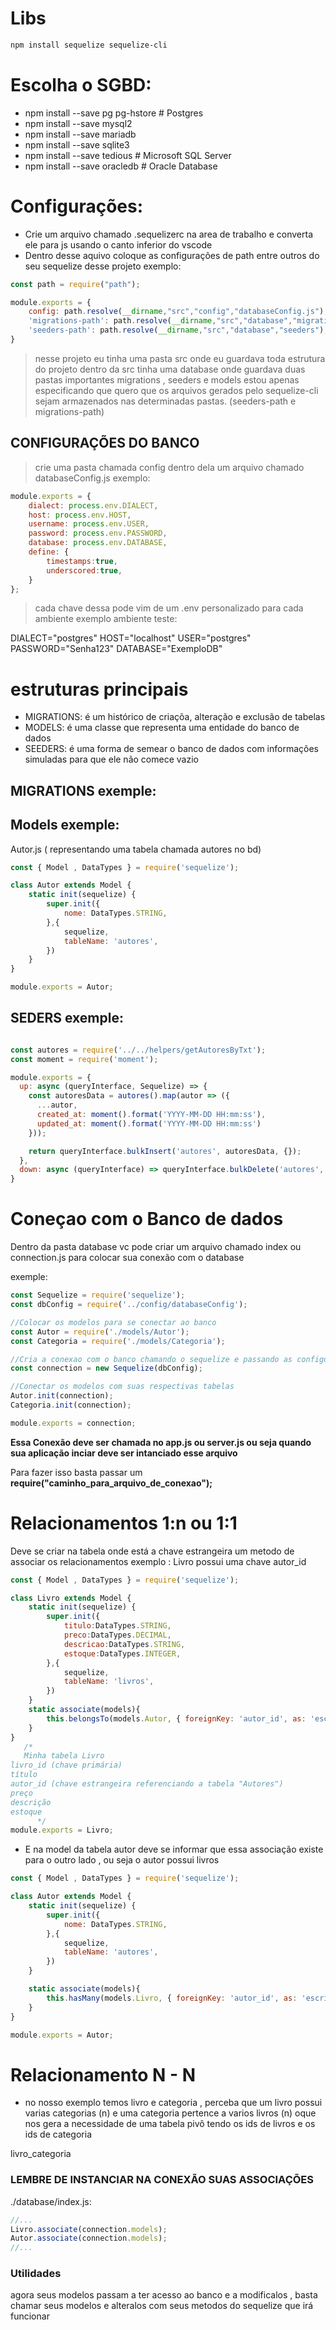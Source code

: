 # Libs

```bash
npm install sequelize sequelize-cli
```
# Escolha o SGBD:
- npm install --save pg pg-hstore # Postgres
- npm install --save mysql2
- npm install --save mariadb
- npm install --save sqlite3
- npm install --save tedious # Microsoft SQL Server
- npm install --save oracledb # Oracle Database

# Configurações:

- Crie um arquivo chamado .sequelizerc na area de trabalho e converta ele para js usando o canto inferior do vscode
- Dentro desse aquivo coloque as configurações de path entre outros do seu sequelize desse projeto exemplo:

```js
const path = require("path");

module.exports = {
    config: path.resolve(__dirname,"src","config","databaseConfig.js"),
    'migrations-path': path.resolve(__dirname,"src","database","migrations"),
    'seeders-path': path.resolve(__dirname,"src","database","seeders"),
}
```

> nesse projeto eu tinha uma pasta src onde eu guardava toda estrutura do projeto
> dentro da src tinha uma database onde guardava duas pastas importantes migrations , seeders e models
> estou apenas especificando que quero que os arquivos gerados pelo sequelize-cli sejam armazenados nas determinadas pastas. (seeders-path e migrations-path)

## CONFIGURAÇÕES DO BANCO

> crie uma pasta chamada config dentro dela um arquivo chamado databaseConfig.js
exemplo: 
```js
module.exports = {
    dialect: process.env.DIALECT,
    host: process.env.HOST,
    username: process.env.USER,
    password: process.env.PASSWORD,
    database: process.env.DATABASE,
    define: {
        timestamps:true,
        underscored:true,
    }
};
```
> cada chave dessa pode vim de um .env personalizado para cada ambiente
exemplo ambiente teste:

DIALECT="postgres"
HOST="localhost"
USER="postgres"
PASSWORD="Senha123"
DATABASE="ExemploDB"

# estruturas principais 

- MIGRATIONS: é um histórico de criaçõa, alteração e exclusão de tabelas
- MODELS: é uma classe que representa uma entidade do banco de dados
- SEEDERS: é uma forma de semear o banco de dados com informações simuladas para que ele não comece vazio

## MIGRATIONS exemple:



## Models exemple:

Autor.js  ( representando uma tabela chamada autores no bd)

```js
const { Model , DataTypes } = require('sequelize');

class Autor extends Model {
    static init(sequelize) {
        super.init({
            nome: DataTypes.STRING,
        },{
            sequelize,
            tableName: 'autores',
        })
    }
}

module.exports = Autor;
```


## SEDERS exemple:


```js

const autores = require('../../helpers/getAutoresByTxt');
const moment = require('moment');

module.exports = {
  up: async (queryInterface, Sequelize) => {
    const autoresData = autores().map(autor => ({
      ...autor,
      created_at: moment().format('YYYY-MM-DD HH:mm:ss'),
      updated_at: moment().format('YYYY-MM-DD HH:mm:ss')
    }));

    return queryInterface.bulkInsert('autores', autoresData, {});
  },
  down: async (queryInterface) => queryInterface.bulkDelete('autores', null, {})
}

```

# Coneçao com o Banco de dados

Dentro da pasta database vc pode criar um arquivo chamado index ou connection.js para colocar sua conexão com o database

exemple:

```js
const Sequelize = require('sequelize');
const dbConfig = require('../config/databaseConfig');

//Colocar os modelos para se conectar ao banco
const Autor = require('./models/Autor');
const Categoria = require('./models/Categoria');

//Cria a conexao com o banco chamando o sequelize e passando as configurações criadas anteriomente
const connection = new Sequelize(dbConfig);

//Conectar os modelos com suas respectivas tabelas
Autor.init(connection);
Categoria.init(connection);

module.exports = connection;

```

**Essa Conexão deve ser chamada no app.js ou server.js ou seja quando sua aplicação inciar deve ser intanciado esse arquivo**

Para fazer isso basta passar um __require("caminho_para_arquivo_de_conexao");__


# Relacionamentos 1:n ou 1:1 

Deve se criar na tabela onde está a chave estrangeira um metodo de associar os relacionamentos 
exemplo : Livro possui uma chave autor_id
```js
const { Model , DataTypes } = require('sequelize');

class Livro extends Model {
    static init(sequelize) {
        super.init({
            titulo:DataTypes.STRING,
            preco:DataTypes.DECIMAL,
            descricao:DataTypes.STRING,
            estoque:DataTypes.INTEGER,
        },{
            sequelize,
            tableName: 'livros',
        })
    }
    static associate(models){
        this.belongsTo(models.Autor, { foreignKey: 'autor_id', as: 'escritor' });
    }
}
   /*
   Minha tabela Livro
livro_id (chave primária)
título
autor_id (chave estrangeira referenciando a tabela "Autores")
preço
descrição
estoque
      */
module.exports = Livro;

```

- E na model da tabela autor deve se informar que essa associação existe para o outro lado , ou seja o autor possui livros

```js
const { Model , DataTypes } = require('sequelize');

class Autor extends Model {
    static init(sequelize) {
        super.init({
            nome: DataTypes.STRING,
        },{
            sequelize,
            tableName: 'autores',
        })
    }

    static associate(models){
        this.hasMany(models.Livro, { foreignKey: 'autor_id', as: 'escritor' });
    }
}

module.exports = Autor;

```


# Relacionamento N - N 

- no nosso exemplo temos livro e categoria , perceba que um livro possui varias categorias (n) e uma categoria pertence a varios livros (n) 
oque nos gera a necessidade de uma tabela pivô tendo os ids de livros e os ids de categoria

livro_categoria

### **LEMBRE DE INSTANCIAR NA CONEXÃO SUAS ASSOCIAÇÕES**

./database/index.js:

```js
//...
Livro.associate(connection.models);
Autor.associate(connection.models);
//...

```


### Utilidades

agora seus modelos passam a ter acesso ao banco e a modificalos , basta chamar seus modelos e alteralos com seus metodos do sequelize que irá funcionar



